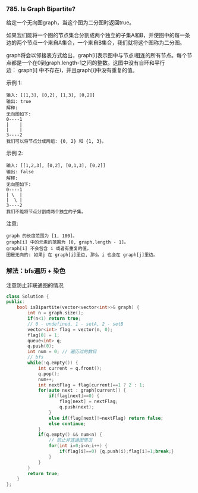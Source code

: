 ### 785. Is Graph Bipartite?

给定一个无向图graph，当这个图为二分图时返回true。

如果我们能将一个图的节点集合分割成两个独立的子集A和B，并使图中的每一条边的两个节点一个来自A集合，一个来自B集合，我们就将这个图称为二分图。

graph将会以邻接表方式给出，graph[i]表示图中与节点i相连的所有节点。每个节点都是一个在0到graph.length-1之间的整数。这图中没有自环和平行边： graph[i] 中不存在i，并且graph[i]中没有重复的值。


示例 1:
```
输入: [[1,3], [0,2], [1,3], [0,2]]
输出: true
解释: 
无向图如下:
0----1
|    |
|    |
3----2
我们可以将节点分成两组: {0, 2} 和 {1, 3}。
```
示例 2:
```
输入: [[1,2,3], [0,2], [0,1,3], [0,2]]
输出: false
解释: 
无向图如下:
0----1
| \  |
|  \ |
3----2
我们不能将节点分割成两个独立的子集。
```
注意:
```
graph 的长度范围为 [1, 100]。
graph[i] 中的元素的范围为 [0, graph.length - 1]。
graph[i] 不会包含 i 或者有重复的值。
图是无向的: 如果j 在 graph[i]里边, 那么 i 也会在 graph[j]里边。
```


### 解法：bfs遍历 + 染色

注意防止非联通图的情况

```cpp
class Solution {
public:
    bool isBipartite(vector<vector<int>>& graph) {
        int n = graph.size();
        if(n<1) return true;
        // 0 - undefined, 1 - setA, 2 - setB
        vector<int> flag = vector(n, 0);
        flag[0] = 1;
        queue<int> q;
        q.push(0);
        int num = 0; // 遍历过的数目
        // bfs
        while(!q.empty()) {
            int current = q.front();
            q.pop();
            num++;
            int nextFlag = flag[current]==1 ? 2 : 1;
            for(auto next : graph[current]) {
                if(flag[next]==0) {
                    flag[next] = nextFlag;
                    q.push(next);
                }
                else if(flag[next]!=nextFlag) return false;
                else continue;
            }
            if(q.empty() && num<n) {
                // 防止非连通图情况
                for(int i=0;i<n;i++) {
                    if(flag[i]==0) {q.push(i);flag[i]=1;break;}
                }
            }
        }
        return true;
    }
};
```
